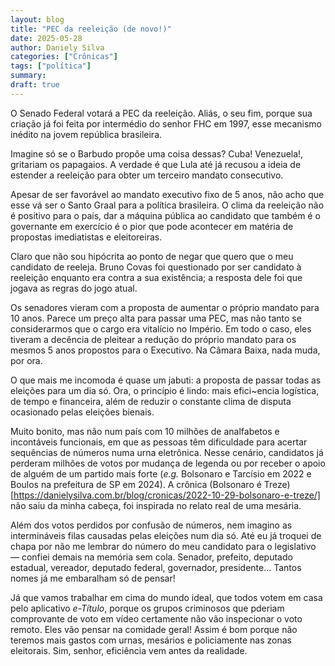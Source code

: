 ```yaml
---
layout: blog
title: "PEC da reeleição (de novo!)"
date: 2025-05-28
author: Daniely Silva
categories: ["Crônicas"]
tags: ["política"]
summary:
draft: true
---
```


O Senado Federal votará a PEC da reeleição. Aliás, o seu fim, porque sua criação já foi feita por intermédio do senhor FHC em 1997, esse mecanismo inédito na jovem república brasileira.

Imagine só se o Barbudo propõe uma coisa dessas? Cuba! Venezuela!, gritariam os papagaios. A verdade é que Lula até já recusou a ideia de estender a reeleição para obter um terceiro mandato consecutivo.

Apesar de ser favorável ao mandato executivo fixo de 5 anos, não acho que esse vá ser o Santo Graal para a política brasileira. O clima da reeleição não é positivo para o país, dar a máquina pública ao candidato que também é o governante em exercício é o pior que pode acontecer em matéria de propostas imediatistas e eleitoreiras.

Claro que não sou hipócrita ao ponto de negar que quero que o meu candidato de reeleja. Bruno Covas foi questionado por ser candidato à reeleição enquanto era contra a sua existência; a resposta dele foi que jogava as regras do jogo atual.

Os senadores vieram com a proposta de aumentar o próprio mandato para 10 anos. Parece um preço alta para passar uma PEC, mas não tanto se considerarmos que o cargo era vitalício no Império. Em todo o caso, eles tiveram a decência de pleitear a redução do próprio mandato para os mesmos 5 anos propostos para o Executivo. Na Câmara Baixa, nada muda, por ora.

O que mais me incomoda é quase um jabuti: a proposta de passar todas as eleições para um dia só. Ora, o princípio é lindo: mais efici~encia logística, de tempo e financeira, além de reduzir o constante clima de disputa ocasionado pelas eleições bienais.

Muito bonito, mas não num país com 10 milhões de analfabetos e incontáveis funcionais, em que as pessoas têm dificuldade para acertar sequências de números numa urna eletrônica. Nesse cenário, candidatos já perderam milhões de votos por mudança de legenda ou por receber o apoio de alguém de um partido mais forte (*e.g.* Bolsonaro e Tarcísio em 2022 e Boulos na prefeitura de SP em 2024). A crônica (Bolsonaro é Treze)[https://danielysilva.com.br/blog/cronicas/2022-10-29-bolsonaro-e-treze/] não saiu da minha cabeça, foi inspirada no relato real de uma mesária.

Além dos votos perdidos por confusão de números, nem imagino as intermináveis filas causadas pelas eleições num dia só. Até eu já troquei de chapa por não me lembrar do número do meu candidato para o legislativo — confiei demais na memória sem cola. Senador, prefeito, deputado estadual, vereador, deputado federal, governador, presidente... Tantos nomes já me embaralham só de pensar!

Já que vamos trabalhar em cima do mundo ideal, que todos votem em casa pelo aplicativo *e-Título*, porque os grupos criminosos que pderiam comprovante de voto em vídeo certamente não vão inspecionar o voto remoto. Eles vão pensar na comidade geral! Assim é bom porque não teremos mais gastos com urnas, mesários e policiamente nas zonas eleitorais. Sim, senhor, eficiência vem antes da realidade.

